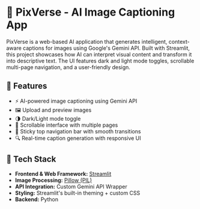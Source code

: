 # 📸 PixVerse - AI Image Captioning App

PixVerse is a web-based AI application that generates intelligent, context-aware captions for images using Google's Gemini API. Built with Streamlit, this project showcases how AI can interpret visual content and transform it into descriptive text. The UI features dark and light mode toggles, scrollable multi-page navigation, and a user-friendly design.

## 🚀 Features

- ⚡ AI-powered image captioning using Gemini API
- 🖼 Upload and preview images
- 🌗 Dark/Light mode toggle
- 📜 Scrollable interface with multiple pages
- 🧭 Sticky top navigation bar with smooth transitions
- 🔍 Real-time caption generation with responsive UI

## 🔧 Tech Stack

- **Frontend & Web Framework:** [Streamlit](https://streamlit.io/)
- **Image Processing:** [Pillow (PIL)](https://pillow.readthedocs.io/)
- **API Integration:** Custom Gemini API Wrapper
- **Styling:** Streamlit's built-in theming + custom CSS
- **Backend:** Python

